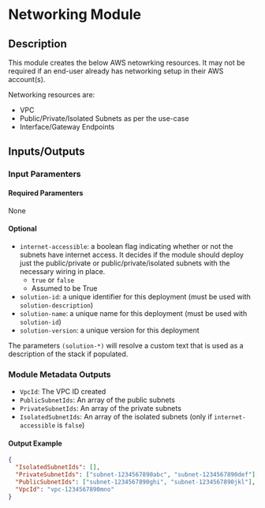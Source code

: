 # Networking Module

## Description

This module creates the below AWS netowrking resources. It may not be required if an end-user already has networking setup in their AWS account(s).

Networking resources are:

  - VPC
  - Public/Private/Isolated Subnets as per the use-case
  - Interface/Gateway Endpoints

## Inputs/Outputs

### Input Paramenters

#### Required Paramenters

None

#### Optional

- `internet-accessible`: a boolean flag indicating whether or not the subnets have internet access. It decides if the module should deploy just the public/private or public/private/isolated subnets with the necessary wiring in place.
  - `true` or `false`
  - Assumed to be True
- `solution-id`: a unique identifier for this deployment (must be used with `solution-description`)
- `solution-name`: a unique name for this deployment (must be used with `solution-id`)
- `solution-version`: a unique version for this deployment

The parameters `(solution-*)` will resolve a custom text that is used as a description of the stack if populated.
### Module Metadata Outputs

- `VpcId`: The VPC ID created
- `PublicSubnetIds`: An array of the public subnets
- `PrivateSubnetIds`: An array of the private subnets
- `IsolatedSubnetIds`: An array of the isolated subnets  (only if `internet-accessible` is `false`)

#### Output Example

```json
{
  "IsolatedSubnetIds": [],
  "PrivateSubnetIds": ["subnet-1234567890abc", "subnet-1234567890def"],
  "PublicSubnetIds": ["subnet-1234567890ghi", "subnet-1234567890jkl"],
  "VpcId": "vpc-1234567890mno"
}
```
